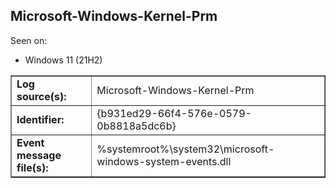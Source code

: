 ## Microsoft-Windows-Kernel-Prm

Seen on:
* Windows 11 (21H2)

<table border="1" class="docutils">
  <tbody>
    <tr>
      <td><b>Log source(s):</b></td>
      <td>Microsoft-Windows-Kernel-Prm</td>
    </tr>
    <tr>
      <td><b>Identifier:</b></td>
      <td>{b931ed29-66f4-576e-0579-0b8818a5dc6b}</td>
    </tr>
    <tr>
      <td><b>Event message file(s):</b></td>
      <td>%systemroot%\system32\microsoft-windows-system-events.dll</td>
    </tr>
  </tbody>
</table>

&nbsp;

